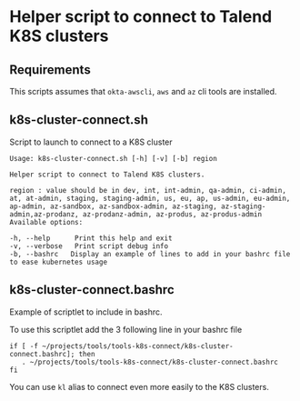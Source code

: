 # Helper script to connect to Talend K8S clusters

## Requirements
This scripts assumes that `okta-awscli`, `aws` and `az` cli tools are installed.

## k8s-cluster-connect.sh
Script to launch to connect to a K8S cluster

```
Usage: k8s-cluster-connect.sh [-h] [-v] [-b] region

Helper script to connect to Talend K8S clusters.

region : value should be in dev, int, int-admin, qa-admin, ci-admin, at, at-admin, staging, staging-admin, us, eu, ap, us-admin, eu-admin, ap-admin, az-sandbox, az-sandbox-admin, az-staging, az-staging-admin,az-prodanz, az-prodanz-admin, az-produs, az-produs-admin
Available options:

-h, --help      Print this help and exit
-v, --verbose   Print script debug info
-b, --bashrc   Display an example of lines to add in your bashrc file to ease kubernetes usage
```

## k8s-cluster-connect.bashrc
Example of scriptlet to include in bashrc.

To use this scriptlet add the 3 following line in your bashrc file

```
if [ -f ~/projects/tools/tools-k8s-connect/k8s-cluster-connect.bashrc]; then
   . ~/projects/tools/tools-k8s-connect/k8s-cluster-connect.bashrc
fi
```

You can use `kl` alias to connect even more easily to the K8S clusters.
